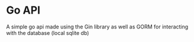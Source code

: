 # Go API

A simple go api made using the Gin library as well as GORM for interacting with the database (local sqlite db)
